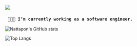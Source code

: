 [![](https://i.ibb.co/44h0pW2/github-header-image-3.png)](#)

### ` 🧑🏽‍💻 I’m currently working as a software engineer.`


![Nattapon's GitHub stats](https://github-readme-stats.vercel.app/api?username=smarty0123&count_private=true)

![Top Langs](https://github-readme-stats.vercel.app/api/top-langs/?username=smarty0123)

